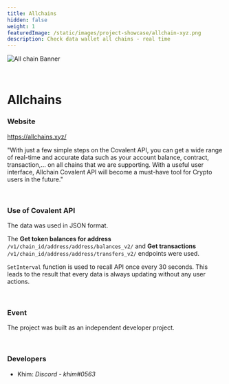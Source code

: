 ```yaml
---
title: Allchains
hidden: false
weight: 1
featuredImage: /static/images/project-showcase/allchain-xyz.png
description: Check data wallet all chains - real time
---
```


![All chain Banner](/static/images/project-showcase/allchain-xyz.png)

&nbsp;

# Allchains

### Website

https://allchains.xyz/

<Aside>

"With just a few simple steps on the Covalent API, you can get a wide range of real-time and accurate data such as your account balance, contract, transaction,… on all chains that we are supporting.
With a useful user interface, Allchain Covalent API will become a must-have tool for Crypto users in the future."

</Aside>

&nbsp;

### Use of Covalent API

The data was used in JSON format.

The **Get token balances for address** `/v1/chain_id/address/address/balances_v2/` and **Get transactions** `/v1/chain_id/address/address/transfers_v2/` endpoints were used.

`SetInterval` function is used to recall API once every 30 seconds. This leads to the result that every data is always updating without any user actions.

&nbsp;

### Event

The project was built as an independent developer project.

&nbsp;

### Developers

- Khim: _Discord - khim#0563_
